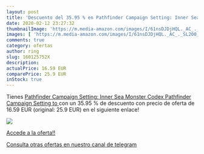 ```yaml
---
layout: post
title: 'Descuento del 35.95 % en Pathfinder Campaign Setting: Inner Sea M'
date: 2020-02-12 23:27:32
thumbnailImage: 'https://m.media-amazon.com/images/I/61nsDJDjHQL._AC_._SL200_.jpg'
images: [ 'https://m.media-amazon.com/images/I/61nsDJDjHQL._AC_._SL200_.jpg' ]
comments: true
category: ofertas
author: ring
slug: 160125752X
description:
actualPrice: 16.59 EUR
comparePrice: 25.9 EUR
inStock: true
---
```


Tienes [Pathfinder Campaign Setting: Inner Sea Monster Codex  Pathfinder Campaign Setting to ](https://www.amazon.com/dp/160125752X/?tag=redken08-20) con un 35.95 % de descuento con precio de oferta de 16.59 EUR (original: 25.9 EUR) en el siguiente enlace!

[![](https://m.media-amazon.com/images/I/61nsDJDjHQL._AC_._SL200_.jpg)](https://www.amazon.com/dp/160125752X/?tag=redken08-20)

[Accede a la oferta!!](https://www.amazon.com/dp/160125752X/?tag=redken08-20)

[Consulta otras ofertas en nuestro canal de telegram](https://t.me/s/ofertas25)
